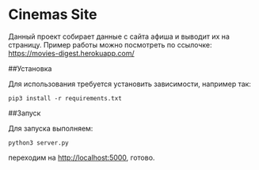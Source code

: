 # Cinemas Site

Данный проект собирает данные с сайта афиша и выводит их на страницу. Пример работы можно посмотреть по ссылочке:
https://movies-digest.herokuapp.com/

##Установка

Для использования требуется установить зависимости, например так:

    pip3 install -r requirements.txt
    
##Запуск

Для запуска выполняем:

    python3 server.py
    
переходим на [http://localhost:5000](http://localhost:5000), готово.